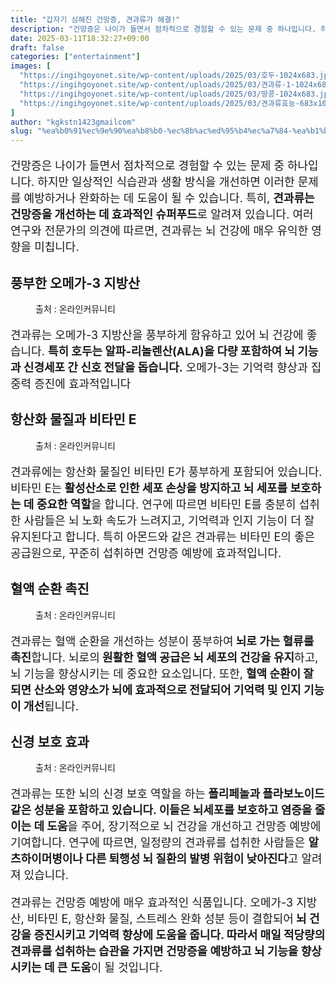 ```yaml
---
title: "갑자기 심해진 건망증, 견과류가 해결!"
description: "건망증은 나이가 들면서 점차적으로 경험할 수 있는 문제 중 하나입니다. 하지만 일상적인 식습관과 생활 방식을 개선하면 이러한 문제를 예방하거나 완화하는 데 도움이 될 수 있습니다. 특히, 견과류는 건망증을 개선하는 데 효과적인 슈퍼푸드로 알려져 있습니다. 여러 연구와 "
date: 2025-03-11T18:32:27+09:00
draft: false
categories: ["entertainment"]
images: [
  "https://ingihgoyonet.site/wp-content/uploads/2025/03/호두-1024x683.jpg"
  "https://ingihgoyonet.site/wp-content/uploads/2025/03/견과류-1-1024x683.jpg"
  "https://ingihgoyonet.site/wp-content/uploads/2025/03/땅콩-1024x683.jpg"
  "https://ingihgoyonet.site/wp-content/uploads/2025/03/견과류효능-683x1024.jpg"
]
author: "kgkstn1423gmailcom"
slug: "%ea%b0%91%ec%9e%90%ea%b8%b0-%ec%8b%ac%ed%95%b4%ec%a7%84-%ea%b1%b4%eb%a7%9d%ec%a6%9d-%ea%b2%ac%ea%b3%bc%eb%a5%98%ea%b0%80-%ed%95%b4%ea%b2%b0"
---
```


<p style="font-size:18px">건망증은 나이가 들면서 점차적으로 경험할 수 있는 문제 중 하나입니다. 하지만 일상적인 식습관과 생활 방식을 개선하면 이러한 문제를 예방하거나 완화하는 데 도움이 될 수 있습니다. 특히, <strong>견과류는 건망증을 개선하는 데 효과적인 슈퍼푸드</strong>로 알려져 있습니다. 여러 연구와 전문가의 의견에 따르면, 견과류는 뇌 건강에 매우 유익한 영향을 미칩니다.</p> <h2 >풍부한 오메가-3 지방산</h2> <figure ><img src="https://ingihgoyonet.site/wp-content/uploads/2025/03/호두-1024x683.jpg" alt="" style="aspect-ratio:16/9;object-fit:cover"/><figcaption >출처 : 온라인커뮤니티</figcaption></figure> <p style="font-size:18px">견과류는 오메가-3 지방산을 풍부하게 함유하고 있어 뇌 건강에 좋습니다. <strong>특히 호두는 알파-리놀렌산(ALA)을 다량 포함하여 뇌 기능과 신경세포 간 신호 전달을 돕습니다.</strong> 오메가-3는 기억력 향상과 집중력 증진에 효과적입니다</p> <h2 >항산화 물질과 비타민 E</h2> <figure ><img src="https://ingihgoyonet.site/wp-content/uploads/2025/03/견과류-1-1024x683.jpg" alt="" style="aspect-ratio:16/9;object-fit:cover"/><figcaption >출처 : 온라인커뮤니티</figcaption></figure> <p style="font-size:18px">견과류에는 항산화 물질인 비타민 E가 풍부하게 포함되어 있습니다. 비타민 E는<strong> 활성산소로 인한 세포 손상을 방지하고 뇌 세포를 보호하는 데 중요한 역할</strong>을 합니다. 연구에 따르면 비타민 E를 충분히 섭취한 사람들은 뇌 노화 속도가 느려지고, 기억력과 인지 기능이 더 잘 유지된다고 합니다. 특히 아몬드와 같은 견과류는 비타민 E의 좋은 공급원으로, 꾸준히 섭취하면 건망증 예방에 효과적입니다.</p> <h2 >혈액 순환 촉진</h2> <figure ><img src="https://ingihgoyonet.site/wp-content/uploads/2025/03/땅콩-1024x683.jpg" alt="" style="aspect-ratio:16/9;object-fit:cover"/><figcaption >출처 : 온라인커뮤니티</figcaption></figure> <p style="font-size:18px">견과류는 혈액 순환을 개선하는 성분이 풍부하여<strong> 뇌로 가는 혈류를 촉진</strong>합니다. 뇌로의<strong> 원활한 혈액 공급은 뇌 세포의 건강을 유지</strong>하고, 뇌 기능을 향상시키는 데 중요한 요소입니다. 또한, <strong>혈액 순환이 잘 되면 산소와 영양소가 뇌에 효과적으로 전달되어 기억력 및 인지 기능이 개선</strong>됩니다.</p> <h2 >신경 보호 효과</h2> <figure ><img src="https://ingihgoyonet.site/wp-content/uploads/2025/03/견과류효능-683x1024.jpg" alt="" style="aspect-ratio:16/9;object-fit:cover"/><figcaption >출처 : 온라인커뮤니티</figcaption></figure> <p style="font-size:18px">견과류는 또한 뇌의 신경 보호 역할을 하는<strong> 폴리페놀과 플라보노이드 같은 성분을 포함하고 있습니다. 이들은 뇌세포를 보호하고 염증을 줄이는 데 도움</strong>을 주어, 장기적으로 뇌 건강을 개선하고 건망증 예방에 기여합니다. 연구에 따르면, 일정량의 견과류를 섭취한 사람들은 <strong>알츠하이머병이나 다른 퇴행성 뇌 질환의 발병 위험이 낮아진다</strong>고 알려져 있습니다.</p> <p style="font-size:18px">견과류는 건망증 예방에 매우 효과적인 식품입니다. 오메가-3 지방산, 비타민 E, 항산화 물질, 스트레스 완화 성분 등이 결합되어<strong> 뇌 건강을 증진시키고 기억력 향상에 도움을 줍니다. 따라서 매일 적당량의 견과류를 섭취하는 습관을 가지면 건망증을 예방하고 뇌 기능을 향상시키는 데 큰 도움</strong>이 될 것입니다.</p>